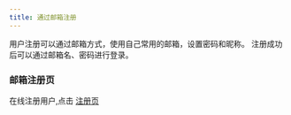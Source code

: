 ```yaml
---
title: 通过邮箱注册
---
```

用户注册可以通过邮箱方式，使用自己常用的邮箱，设置密码和昵称。
注册成功后可以通过邮箱名、密码进行登录。

### 邮箱注册页
在线注册用户,点击 [注册页](https://www.freedgo.com/register.html "在线制图注册") 